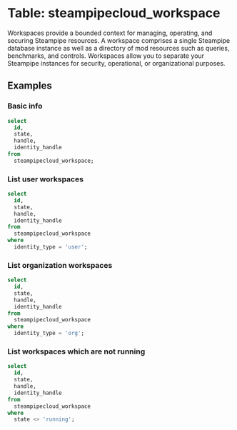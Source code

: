 # Table: steampipecloud_workspace

Workspaces provide a bounded context for managing, operating, and securing Steampipe resources. A workspace comprises a single Steampipe database instance as well as a directory of mod resources such as queries, benchmarks, and controls. Workspaces allow you to separate your Steampipe instances for security, operational, or organizational purposes.

## Examples

### Basic info

```sql
select
  id,
  state,
  handle,
  identity_handle
from
  steampipecloud_workspace;
```

### List user workspaces

```sql
select
  id,
  state,
  handle,
  identity_handle
from
  steampipecloud_workspace
where
  identity_type = 'user';
```

### List organization workspaces

```sql
select
  id,
  state,
  handle,
  identity_handle
from
  steampipecloud_workspace
where
  identity_type = 'org';
```

### List workspaces which are not running

```sql
select
  id,
  state,
  handle,
  identity_handle
from
  steampipecloud_workspace
where
  state <> 'running';
```

